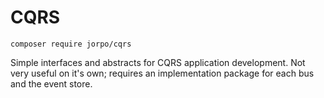 # CQRS

`composer require jorpo/cqrs`

Simple interfaces and abstracts for CQRS application development. Not very useful on it's own; requires an implementation package for each bus and the event store.

